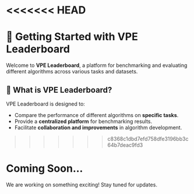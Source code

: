 <<<<<<< HEAD
=======
# 🚀 Getting Started with VPE Leaderboard

Welcome to **VPE Leaderboard**, a platform for benchmarking and evaluating different algorithms across various tasks and datasets.

## 📌 What is VPE Leaderboard?
VPE Leaderboard is designed to:
- Compare the performance of different algorithms on **specific tasks**.
- Provide a **centralized platform** for benchmarking results.
- Facilitate **collaboration and improvements** in algorithm development.

>>>>>>> c8368c1dbd7efd758dfe3196bb3c64b7deac9fd3
# Coming Soon...

We are working on something exciting! Stay tuned for updates.